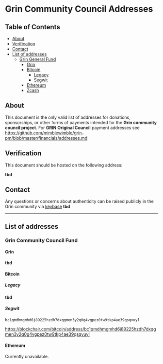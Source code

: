 # Grin Community Council Addresses <!-- omit in toc -->

## Table of Contents <!-- omit in toc --> 
- [About](#about)
- [Verification](#verification)
- [Contact](#contact)
- [List of addresses](#list-of-addresses)
  - [Grin General Fund](#grin-general-fund)
    - [Grin](#grin)
    - [Bitcoin](#bitcoin)
      - [Legacy](#legacy)
      - [Segwit](#segwit)
    - [Ethereum](#ethereum)
    - [Zcash](#zcash)

## About
This document is the only valid list of addresses for donations, sponsorships, or other forms of payments intended for the **Grin community council project**.
For **GRIN Original Council** payment addresses see https://github.com/mimblewimble/grin-pm/blob/master/financials/addresses.md 

## Verification
This document should be hosted on the following address:

**tbd**

## Contact
Any questions or concerns about authenticity can be raised publicly in the Grin community via [keybase](https://keybase.io/team/grincoin) 
**tbd**

---

## List of addresses

### Grin Community Council Fund

#### Grin

**tbd**

#### Bitcoin

##### Legacy

**tbd**

##### Segwit

`bc1qmdhmgmhd6j89225hzdh7dxqgmen3y2q0g4vgpez0tw9tkp4ae39qsqvuyl`

https://blockchair.com/bitcoin/address/bc1qmdhmgmhd6j89225hzdh7dxqgmen3y2q0g4vgpez0tw9tkp4ae39qsqvuyl

#### Ethereum

Currently unavailable.

